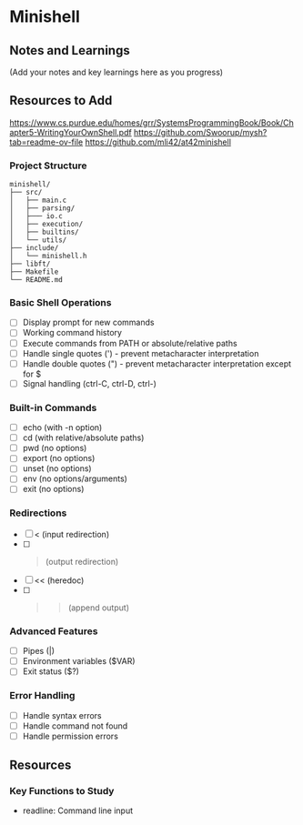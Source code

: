 # Minishell

## Notes and Learnings
(Add your notes and key learnings here as you progress)

## Resources to Add
https://www.cs.purdue.edu/homes/grr/SystemsProgrammingBook/Book/Chapter5-WritingYourOwnShell.pdf
https://github.com/Swoorup/mysh?tab=readme-ov-file
https://github.com/mli42/at42minishell

### Project Structure
```
minishell/
├── src/
│   ├── main.c
│   ├── parsing/
│   ├─── io.c
│   ├── execution/
│   ├── builtins/
│   └── utils/
├── include/
│   └── minishell.h
├── libft/
├── Makefile
└── README.md
```

### Basic Shell Operations
- [ ] Display prompt for new commands
- [ ] Working command history
- [ ] Execute commands from PATH or absolute/relative paths
- [ ] Handle single quotes (') - prevent metacharacter interpretation
- [ ] Handle double quotes (") - prevent metacharacter interpretation except for $
- [ ] Signal handling (ctrl-C, ctrl-D, ctrl-\)

### Built-in Commands
- [ ] echo (with -n option)
- [ ] cd (with relative/absolute paths)
- [ ] pwd (no options)
- [ ] export (no options)
- [ ] unset (no options)
- [ ] env (no options/arguments)
- [ ] exit (no options)

### Redirections
- [ ] < (input redirection)
- [ ] > (output redirection)
- [ ] << (heredoc)
- [ ] >> (append output)

### Advanced Features
- [ ] Pipes (|)
- [ ] Environment variables ($VAR)
- [ ] Exit status ($?)

### Error Handling
- [ ] Handle syntax errors
- [ ] Handle command not found
- [ ] Handle permission errors

## Resources

### Key Functions to Study
- readline: Command line input

